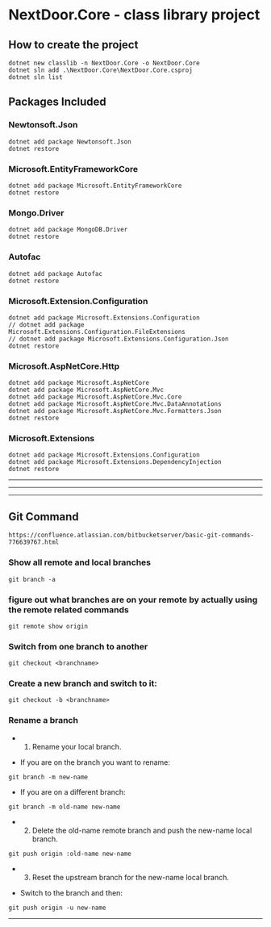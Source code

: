 # NextDoor.Core - class library project

## How to create the project
```
dotnet new classlib -n NextDoor.Core -o NextDoor.Core
dotnet sln add .\NextDoor.Core\NextDoor.Core.csproj
dotnet sln list
```
## Packages Included

### Newtonsoft.Json
```
dotnet add package Newtonsoft.Json
dotnet restore
```

### Microsoft.EntityFrameworkCore
```
dotnet add package Microsoft.EntityFrameworkCore
dotnet restore
```

### Mongo.Driver
```
dotnet add package MongoDB.Driver
dotnet restore
```

### Autofac
```
dotnet add package Autofac
dotnet restore
```

### Microsoft.Extension.Configuration
```
dotnet add package Microsoft.Extensions.Configuration
// dotnet add package Microsoft.Extensions.Configuration.FileExtensions
// dotnet add package Microsoft.Extensions.Configuration.Json
dotnet restore
```

### Microsoft.AspNetCore.Http
```
dotnet add package Microsoft.AspNetCore
dotnet add package Microsoft.AspNetCore.Mvc
dotnet add package Microsoft.AspNetCore.Mvc.Core
dotnet add package Microsoft.AspNetCore.Mvc.DataAnnotations
dotnet add package Microsoft.AspNetCore.Mvc.Formatters.Json
dotnet restore
```

### Microsoft.Extensions
```
dotnet add package Microsoft.Extensions.Configuration
dotnet add package Microsoft.Extensions.DependencyInjection
dotnet restore
```
-------------------------------------------------------
-------------------------------------------------------
-------------------------------------------------------
## Git Command
```
https://confluence.atlassian.com/bitbucketserver/basic-git-commands-776639767.html
```

### Show all remote and local branches
```
git branch -a
```

### figure out what branches are on your remote by actually using the remote related commands
```
git remote show origin
```

### Switch from one branch to another
```
git checkout <branchname>
```

### Create a new branch and switch to it:
```
git checkout -b <branchname>
```

### Rename a branch

- 1. Rename your local branch.
* If you are on the branch you want to rename:
```
git branch -m new-name
```

* If you are on a different branch:
```
git branch -m old-name new-name

```
- 2. Delete the old-name remote branch and push the new-name local branch.
```
git push origin :old-name new-name
```

- 3. Reset the upstream branch for the new-name local branch.
* Switch to the branch and then:
```
git push origin -u new-name
```
-------------------------------------------------------
